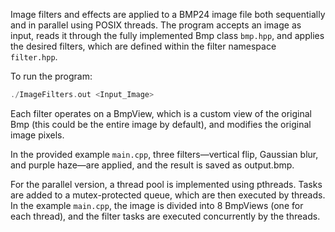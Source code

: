 Image filters and effects are applied to a BMP24 image file both sequentially and in parallel using POSIX threads. The program accepts an image as input, reads it through the fully implemented Bmp class `bmp.hpp`, and applies the desired filters, which are defined within the filter namespace `filter.hpp`.

To run the program:
```CPP
./ImageFilters.out <Input_Image>
```

Each filter operates on a BmpView, which is a custom view of the original Bmp (this could be the entire image by default), and modifies the original image pixels.

In the provided example `main.cpp`, three filters—vertical flip, Gaussian blur, and purple haze—are applied, and the result is saved as output.bmp.

For the parallel version, a thread pool is implemented using pthreads. Tasks are added to a mutex-protected queue, which are then executed by threads. In the example `main.cpp`, the image is divided into 8 BmpViews (one for each thread), and the filter tasks are executed concurrently by the threads.

